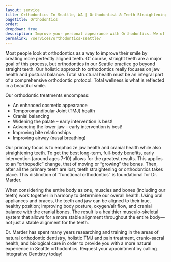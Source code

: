 ```yaml
---
layout: service
title: Orthodontics In Seattle, WA | Orthodontist & Teeth Straightening Dentist
pagetitle: Orthodontics
order:
dropdown: true
description: Improve your personal appearance with Orthodontics. We offers orthodontic services for children and adults of the Seattle, WA. Call @ 206367-6453!
permalink: /services/orthodontics-seattle/
---
```


Most people look at orthodontics as a way to improve their smile by creating more perfectly aligned teeth. Of course, straight teeth are a major goal of this process, but orthodontics in our Seattle practice go beyond straight teeth. Our holistic approach to orthodontics really focuses on jaw health and postural balance. Total structural health must be an integral part of a comprehensive orthodontic protocol. Total wellness is what is reflected in a beautiful smile.

Our orthodontic treatments encompass:

* An enhanced cosmetic appearance
* Temporomandibular Joint (TMJ) health
* Cranial balancing
* Widening the palate – early intervention is best!
* Advancing the lower jaw – early intervention is best!
* Improving bite relationships
* Improving airway (nasal breathing)

Our primary focus is to emphasize jaw health and cranial health while also straightening teeth. To get the best long-term, full-body benefits, early intervention (around ages 7-10) allows for the greatest results. This applies to an “orthopedic” change, that of moving or “growing” the bones. Then, after all the primary teeth are lost, teeth straightening or orthodontics takes place. This distinction of “functional orthodontics” is foundational for Dr. Marder.

When considering the entire body as one, muscles and bones (including our teeth) work together in harmony to determine our overall health. Using oral appliances and braces, the teeth and jaw can be aligned to their true, healthy position; improving body posture, oxygen/air flow, and cranial balance with the cranial bones. The result is a healthier musculo-skeletal system that allows for a more stable alignment throughout the entire body—not just a stable alignment for the teeth.

Dr. Marder has spent many years researching and training in the areas of natural orthodontic dentistry, holistic TMJ and pain treatment, cranio-sacral health, and biological care in order to provide you with a more natural experience in Seattle orthodontics. Request your appointment by calling Integrative Dentistry today!
